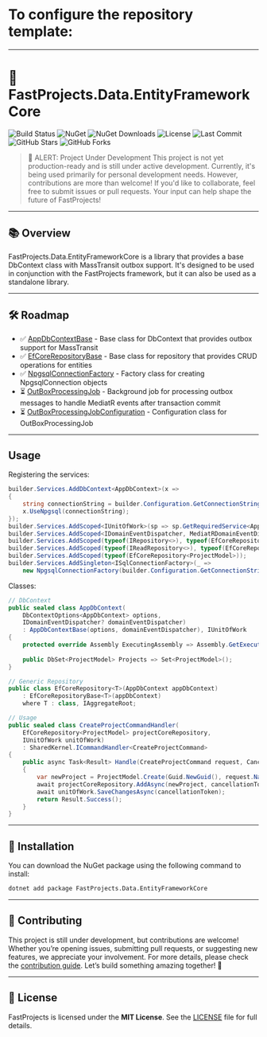 # To configure the repository template:

___

# 🚀 **FastProjects.Data.EntityFrameworkCore**

![Build Status](https://github.com/Fast-Projects-NET/FastProjects.Data.EntityFrameworkCore/actions/workflows/test.yml/badge.svg)
![NuGet](https://img.shields.io/nuget/v/FastProjects.Data.EntityFrameworkCore.svg)
![NuGet Downloads](https://img.shields.io/nuget/dt/FastProjects.Data.EntityFrameworkCore.svg)
![License](https://img.shields.io/github/license/Fast-Projects-NET/FastProjects.Data.EntityFrameworkCore.svg)
![Last Commit](https://img.shields.io/github/last-commit/Fast-Projects-NET/FastProjects.Data.EntityFrameworkCore.svg)
![GitHub Stars](https://img.shields.io/github/stars/Fast-Projects-NET/FastProjects.Data.EntityFrameworkCore.svg)
![GitHub Forks](https://img.shields.io/github/forks/Fast-Projects-NET/FastProjects.Data.EntityFrameworkCore.svg)

> 🚨 ALERT: Project Under Development
> This project is not yet production-ready and is still under active development. Currently, it's being used primarily for personal development needs. However, contributions are more than welcome! If you'd like to collaborate, feel free to submit issues or pull requests. Your input can help shape the future of FastProjects!

---

## 📚 **Overview**

FastProjects.Data.EntityFrameworkCore is a library that provides a base DbContext class with MassTransit outbox support. It's designed to be used in conjunction with the FastProjects framework, but it can also be used as a standalone library.

---

## 🛠 **Roadmap**

- ✅ [AppDbContextBase](src/FastProjects.Data.EntityFrameworkCore/AppDbContextBase.cs) - Base class for DbContext that provides outbox support for MassTransit
- ✅ [EfCoreRepositoryBase](src/FastProjects.Data.EntityFrameworkCore/EfCoreRepositoryBase.cs) - Base class for repository that provides CRUD operations for entities
- ✅ [NpgsqlConnectionFactory](src/FastProjects.Data.EntityFrameworkCore/NpgsqlConnectionFactory.cs) - Factory class for creating NpgsqlConnection objects
- ⏳ [OutBoxProcessingJob]() - Background job for processing outbox messages to handle MediatR events after transaction commit
- ⏳ [OutBoxProcessingJobConfiguration]() - Configuration class for OutBoxProcessingJob

---

## Usage

Registering the services:
```csharp
builder.Services.AddDbContext<AppDbContext>(x =>
{
    string connectionString = builder.Configuration.GetConnectionString("DefaultConnection")!;
    x.UseNpgsql(connectionString);
});
builder.Services.AddScoped<IUnitOfWork>(sp => sp.GetRequiredService<AppDbContext>());
builder.Services.AddScoped<IDomainEventDispatcher, MediatRDomainEventDispatcher>();
builder.Services.AddScoped(typeof(IRepository<>), typeof(EfCoreRepository<>));
builder.Services.AddScoped(typeof(IReadRepository<>), typeof(EfCoreRepository<>));
builder.Services.AddScoped(typeof(EfCoreRepository<ProjectModel>));
builder.Services.AddSingleton<ISqlConnectionFactory>(_ =>
    new NpgsqlConnectionFactory(builder.Configuration.GetConnectionString("DefaultConnection")!));
```

Classes:
```csharp
// DbContext
public sealed class AppDbContext(
    DbContextOptions<AppDbContext> options,
    IDomainEventDispatcher? domainEventDispatcher)
    : AppDbContextBase(options, domainEventDispatcher), IUnitOfWork
{
    protected override Assembly ExecutingAssembly => Assembly.GetExecutingAssembly();
    
    public DbSet<ProjectModel> Projects => Set<ProjectModel>();
}

// Generic Repository
public class EfCoreRepository<T>(AppDbContext appDbContext)
    : EfCoreRepositoryBase<T>(appDbContext)
    where T : class, IAggregateRoot;

// Usage
public sealed class CreateProjectCommandHandler(
    EfCoreRepository<ProjectModel> projectCoreRepository,
    IUnitOfWork unitOfWork)
    : SharedKernel.ICommandHandler<CreateProjectCommand>
{
    public async Task<Result> Handle(CreateProjectCommand request, CancellationToken cancellationToken)
    {
        var newProject = ProjectModel.Create(Guid.NewGuid(), request.Name);
        await projectCoreRepository.AddAsync(newProject, cancellationToken);
        await unitOfWork.SaveChangesAsync(cancellationToken);
        return Result.Success();
    }
}
```

---

## 🚀 **Installation**

You can download the NuGet package using the following command to install:
```bash
dotnet add package FastProjects.Data.EntityFrameworkCore
```

---

## 🤝 **Contributing**

This project is still under development, but contributions are welcome! Whether you’re opening issues, submitting pull requests, or suggesting new features, we appreciate your involvement. For more details, please check the [contribution guide](CONTRIBUTING.md). Let’s build something amazing together! 🎉

---

## 📄 **License**

FastProjects is licensed under the **MIT License**. See the [LICENSE](LICENSE) file for full details.
